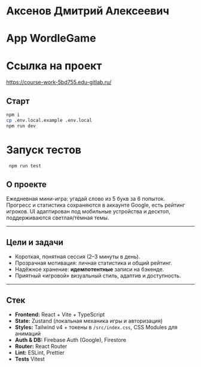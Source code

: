 # Аксенов Дмитрий Алексеевич

# App WordleGame

# Ссылка на проект
https://course-work-5bd755.edu-gitlab.ru/


## Старт

```bash
npm i
cp .env.local.example .env.local
npm run dev
```

# Запуск тестов
```bash
 npm run test
```

## О проекте
Ежедневная мини-игра: угадай слово из 5 букв за 6 попыток.  
Прогресс и статистика сохраняются в аккаунте Google, есть рейтинг игроков. UI адаптирован под мобильные устройства и десктоп, поддерживаются светлая/тёмная темы.

---

## Цели и задачи
- Короткая, понятная сессия (2–3 минуты в день).
- Прозрачная мотивация: личная статистика и общий рейтинг.
- Надёжное хранение: **идемпотентные** записи на бэкенде.
- Приятный «игровой» визуальный стиль, адаптив и доступность.

---

## Стек
- **Frontend:** React + Vite + TypeScript  
- **State:** Zustand (локальная механика игры и авторизация)
- **Styles:** Tailwind v4 + токены в `/src/index.css`, CSS Modules для анимаций
- **Auth & DB:** Firebase Auth (Google), Firestore
- **Router:** React Router
- **Lint:** ESLint, Prettier
- **Tests** Vitest

